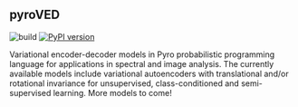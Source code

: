 ## pyroVED

![![build](https://github.com/ziatdinovmax/pyroVED/actions/workflows/actions.yml/badge.svg?branch=main)](https://github.com/ziatdinovmax/pyroVED/actions/workflows/actions.yml)
[![PyPI version](https://badge.fury.io/py/pyroved.svg)](https://badge.fury.io/py/pyroved)

Variational encoder-decoder models in Pyro probabilistic programming language for applications in spectral and image analysis. The currently available models include variational autoencoders with translational and/or rotational invariance for unsupervised, class-conditioned and semi-supervised learning. More models to come!
